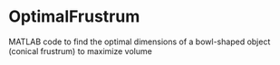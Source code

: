 OptimalFrustrum
===============

MATLAB code to find the optimal dimensions of a bowl-shaped object (conical frustrum) to maximize volume
